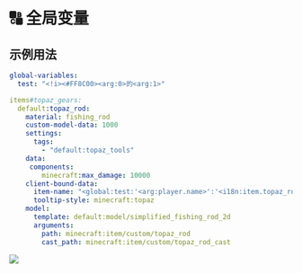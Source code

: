 # 🔠 全局变量

## 示例用法 <a href="#example-usage" id="example-usage"></a>

```yaml
global-variables:
  test: "<!i><#FF8C00><arg:0>的<arg:1>"

items#topaz_gears:
  default:topaz_rod:
    material: fishing_rod
    custom-model-data: 1000
    settings:
      tags:
        - "default:topaz_tools"
    data:
     components:
        minecraft:max_damage: 10000
    client-bound-data:
      item-name: "<global:test:'<arg:player.name>':'<i18n:item.topaz_rod>'>"
      tooltip-style: minecraft:topaz
    model:
      template: default:model/simplified_fishing_rod_2d
      arguments:
        path: minecraft:item/custom/topaz_rod
        cast_path: minecraft:item/custom/topaz_rod_cast
```

![](https://mo-mi.gitbook.io/~gitbook/image?url=https%3A%2F%2F1836335287-files.gitbook.io%2F%7E%2Ffiles%2Fv0%2Fb%2Fgitbook-x-prod.appspot.com%2Fo%2Fspaces%252FOgvQ1fEJPROp7131PPlK%252Fuploads%252F79kxK9uQ5dNFfsKILnT9%252Fimage.png%3Falt%3Dmedia%26token%3D16fda105-0db4-4ef8-8b23-6943a2aec895\&width=768\&dpr=4\&quality=100\&sign=1f68bf33\&sv=2)
